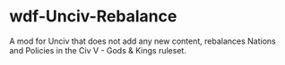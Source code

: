 # wdf-Unciv-Rebalance

A mod for Unciv that does not add any new content,
rebalances Nations and Policies in the Civ V - Gods & Kings ruleset.
